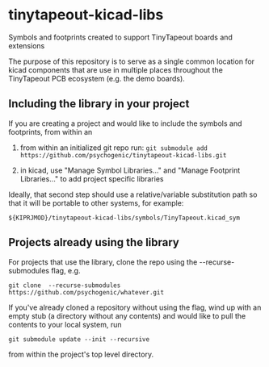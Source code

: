 # tinytapeout-kicad-libs

Symbols and footprints created to support TinyTapeout boards and extensions

The purpose of this repository is to serve as a single common location for kicad components that are use in multiple places throughout the TinyTapeout PCB ecosystem (e.g. the demo boards).


## Including the library in your project

If you are creating a project and would like to include the symbols and footprints, from within an 


  1) from within an initialized git repo run: `git submodule add https://github.com/psychogenic/tinytapeout-kicad-libs.git`
  
  2) in kicad, use "Manage Symbol Libraries..." and "Manage Footprint Libraries..." to add project specific libraries
  
Ideally, that second step should use a relative/variable substitution path so that it will be portable to other systems, for example:
 
`${KIPRJMOD}/tinytapeout-kicad-libs/symbols/TinyTapeout.kicad_sym`


## Projects already using the library

For projects that use the library, clone the repo using the --recurse-submodules flag, e.g.

`git clone  --recurse-submodules https://github.com/psychogenic/whatever.git`

If you've already cloned a repository without using the flag, wind up with an empty stub (a directory without any contents) and would like to pull the contents to your local system, run

`git submodule update --init --recursive`

from within the project's top level directory.

